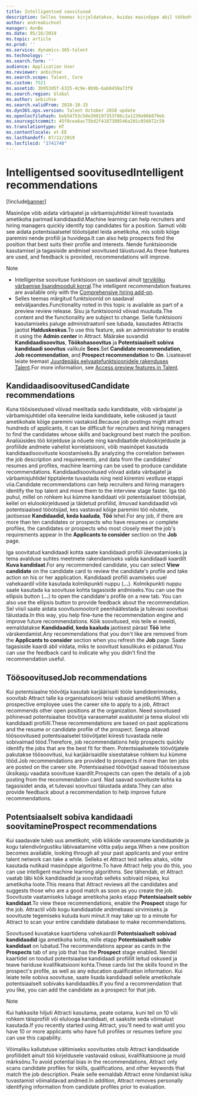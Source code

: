 ```yaml
---
title: Intelligentsed soovitused
description: Selles teemas kirjeldatakse, kuidas masinõppe abil töökohtadele ja töökoha kandidaatidele soovitusi anda.
author: andreabichsel
manager: AnnBe
ms.date: 05/16/2019
ms.topic: article
ms.prod: ''
ms.service: dynamics-365-talent
ms.technology: ''
ms.search.form: ''
audience: Application User
ms.reviewer: anbichse
ms.search.scope: Talent, Core
ms.custom: 7521
ms.assetid: 3b953d5f-6325-4c9e-8b9b-6ab0458a73f8
ms.search.region: Global
ms.author: anbichse
ms.search.validFrom: 2018-10-15
ms.dyn365.ops.version: Talent October 2018 update
ms.openlocfilehash: beb54753c50e398197353f86c2a1239a96b879eb
ms.sourcegitcommit: 45f8cea6ac75bd2f4187380546a201c056072c59
ms.translationtype: HT
ms.contentlocale: et-EE
ms.lasthandoff: 07/12/2019
ms.locfileid: "1741748"
---
```

# <a name="intelligent-recommendations"></a><span data-ttu-id="e38c5-103">Intelligentsed soovitused</span><span class="sxs-lookup"><span data-stu-id="e38c5-103">Intelligent recommendations</span></span>

[!include[banner](../includes/banner.md)]

<span data-ttu-id="e38c5-104">Masinõpe võib aidata värbajatel ja värbamisjuhtidel kiiresti tuvastada ametikoha parimad kandidaadid.</span><span class="sxs-lookup"><span data-stu-id="e38c5-104">Machine learning can help recruiters and hiring managers quickly identify top candidates for a position.</span></span> <span data-ttu-id="e38c5-105">Samuti võib see aidata potentsiaalsetel tööotsijatel leida ametikoha, mis sobib kõige paremini nende profiili ja huvidega.</span><span class="sxs-lookup"><span data-stu-id="e38c5-105">It can also help prospects find the position that best suits their profile and interests.</span></span> <span data-ttu-id="e38c5-106">Nende funktsioonide kasutamisel ja tagasiside andmisel soovitused täiustuvad.</span><span class="sxs-lookup"><span data-stu-id="e38c5-106">As these features are used, and feedback is provided, recommendations will improve.</span></span>

> [!NOTE] 
> - <span data-ttu-id="e38c5-107">Intelligentse soovituse funktsioon on saadaval ainult [tervikliku värbamise lisandmooduli korral](https://docs.microsoft.com/dynamics365/unified-operations/talent/attract-comprehensive-hiring).</span><span class="sxs-lookup"><span data-stu-id="e38c5-107">The intelligent recommendation features are available only with the [Comprehensive hiring add-on](https://docs.microsoft.com/dynamics365/unified-operations/talent/attract-comprehensive-hiring).</span></span>
> - <span data-ttu-id="e38c5-108">Selles teemas märgitud funktsioonid on saadaval eelväljaandes.</span><span class="sxs-lookup"><span data-stu-id="e38c5-108">Functionality noted in this topic is available as part of a preview review release.</span></span> <span data-ttu-id="e38c5-109">Sisu ja funktsioonid võivad muutuda.</span><span class="sxs-lookup"><span data-stu-id="e38c5-109">The content and the functionality are subject to change.</span></span> <span data-ttu-id="e38c5-110">Selle funktsiooni kasutamiseks paluge administraatoril see lubada, kasutades Attractis jaotist **Halduskeskus**.</span><span class="sxs-lookup"><span data-stu-id="e38c5-110">To use this feature, ask an administrator to enable it using the **Admin center** in Attract.</span></span> <span data-ttu-id="e38c5-111">Määrake suvandid **Kandidaadisoovitus**, **Töökohasoovitus** ja **Potentsiaalselt sobiva kandidaadi soovitus** valikule **Sees**.</span><span class="sxs-lookup"><span data-stu-id="e38c5-111">Set **Candidate recommendation**, **Job recommendation**, and **Prospect recommendation** to **On**.</span></span> <span data-ttu-id="e38c5-112">Lisateavet leiate teemast [Juurdepääs eelvaatefunktsioonidele rakenduses Talent](./access-preview-feature.md).</span><span class="sxs-lookup"><span data-stu-id="e38c5-112">For more information, see [Access preview features in Talent](./access-preview-feature.md).</span></span> 


## <a name="candidate-recommendations"></a><span data-ttu-id="e38c5-113">Kandidaadisoovitused</span><span class="sxs-lookup"><span data-stu-id="e38c5-113">Candidate recommendations</span></span>

<span data-ttu-id="e38c5-114">Kuna töösisestused võivad meelitada sadu kandidaate, võib värbajatel ja värbamisjuhtidel olla keeruline leida kandidaate, kelle oskused ja taust ametikohale kõige paremini vastaksid.</span><span class="sxs-lookup"><span data-stu-id="e38c5-114">Because job postings might attract hundreds of applicants, it can be difficult for recruiters and hiring managers to find the candidates whose skills and background best match the position.</span></span> <span data-ttu-id="e38c5-115">Analüüsides töö kirjelduse ja nõuete ning kandidaatide elulookirjelduste ja profiilide andmete vahelist korrelatsiooni, võib masinõpet kasutada kandidaadisoovituste koostamiseks.</span><span class="sxs-lookup"><span data-stu-id="e38c5-115">By analyzing the correlation between the job description and requirements, and data from the candidates' resumes and profiles, machine learning can be used to produce candidate recommendations.</span></span> <span data-ttu-id="e38c5-116">Kandidaadisoovitused võivad aidata värbajatel ja värbamisjuhtidel tipptalente tuvastada ning neid kiiremini vestluse etappi viia.</span><span class="sxs-lookup"><span data-stu-id="e38c5-116">Candidate recommendations can help recruiters and hiring managers identify the top talent and move them to the interview stage faster.</span></span> <span data-ttu-id="e38c5-117">Iga töö puhul, millel on rohkem kui kümme kandidaati või potentsiaalset tööotsijat, kellel on elulookirjeldused ja täidetud profiilid, ilmuvad kandidaadid või potentsiaalsed tööotsijad, kes vastavad kõige paremini töö nõutele, jaotisesse **Kandidaadid, keda kaaluda**, **Töö** lehel.</span><span class="sxs-lookup"><span data-stu-id="e38c5-117">For any job, if there are more than ten candidates or prospects who have resumes or complete profiles, the candidates or prospects who most closely meet the job's requirements appear in the **Applicants to consider** section on the **Job** page.</span></span>

<span data-ttu-id="e38c5-118">Iga soovitatud kandidaadi kohta saate kandidaadi profiili ülevaatamiseks ja tema avalduse suhtes meetmete rakendamiseks valida kandidaadi kaardilt **Kuva kandidaat**.</span><span class="sxs-lookup"><span data-stu-id="e38c5-118">For any recommended candidate, you can select **View candidate** on the candidate card to review the candidate's profile and take action on his or her application.</span></span> <span data-ttu-id="e38c5-119">Kandidaadi profiili avamiseks uuel vahekaardil võite kasutada kolmikpunkti nuppu (**...**). Kolmikpunkti nuppu saate kasutada ka soovituse kohta tagasiside andmiseks.</span><span class="sxs-lookup"><span data-stu-id="e38c5-119">You can use the ellipsis button (**...**) to open the candidate's profile on a new tab. You can also use the ellipsis button to provide feedback about the recommendation.</span></span> <span data-ttu-id="e38c5-120">Sel viisil saate aidata soovitusmootorit peenhäälestada ja tulevasi soovitusi täiustada.</span><span class="sxs-lookup"><span data-stu-id="e38c5-120">In this way, you help fine-tune the recommendation engine and improve future recommendations.</span></span> <span data-ttu-id="e38c5-121">Kõik soovitused, mis teile ei meeldi, eemaldatakse **Kandidaadid, keda kaaluda** jaotisest pärast **Töö** lehe värskendamist.</span><span class="sxs-lookup"><span data-stu-id="e38c5-121">Any recommendations that you don't like are removed from the **Applicants to consider** section when you refresh the **Job** page.</span></span> <span data-ttu-id="e38c5-122">Saate tagasiside kaardi abil viidata, miks te soovitust kasulikuks ei pidanud.</span><span class="sxs-lookup"><span data-stu-id="e38c5-122">You can use the feedback card to indicate why you didn't find the recommendation useful.</span></span>

## <a name="job-recommendations"></a><span data-ttu-id="e38c5-123">Töösoovitused</span><span class="sxs-lookup"><span data-stu-id="e38c5-123">Job recommendations</span></span> 

<span data-ttu-id="e38c5-124">Kui potentsiaalne töövõtja kasutab karjäärisaiti tööle kandideerimiseks, soovitab Attract talle ka organisatsiooni teisi vabasid ametikohti.</span><span class="sxs-lookup"><span data-stu-id="e38c5-124">When a prospective employee uses the career site to apply to a job, Attract recommends other open positions at the organization.</span></span> <span data-ttu-id="e38c5-125">Need soovitused põhinevad potentsiaalse töövõtja varasematel avaldustel ja tema elulool või kandidaadi profiilil.</span><span class="sxs-lookup"><span data-stu-id="e38c5-125">These recommendations are based on past applications and the resume or candidate profile of the prospect.</span></span> <span data-ttu-id="e38c5-126">Seega aitavad töösoovitused potentsiaalsetel töövõtjatel kiiresti tuvastada neile sobivaimad tööd.</span><span class="sxs-lookup"><span data-stu-id="e38c5-126">Therefore, job recommendations help prospects quickly identify the jobs that are the best fit for them.</span></span> <span data-ttu-id="e38c5-127">Potentsiaalsetele töövõtjatele pakutakse töösoovitusi, kui karjäärisaidile sisestatakse rohkem kui kümme tööd.</span><span class="sxs-lookup"><span data-stu-id="e38c5-127">Job recommendations are provided to prospects if more than ten jobs are posted on the career site.</span></span> <span data-ttu-id="e38c5-128">Potentsiaalsed töövõtjad saavad töösisestuse üksikasju vaadata soovituse kaardilt.</span><span class="sxs-lookup"><span data-stu-id="e38c5-128">Prospects can open the details of a job posting from the recommendation card.</span></span> <span data-ttu-id="e38c5-129">Nad saavad soovituste kohta ka tagasisidet anda, et tulevasi soovitusi täiustada aidata.</span><span class="sxs-lookup"><span data-stu-id="e38c5-129">They can also provide feedback about a recommendation to help improve future recommendations.</span></span>

## <a name="prospect-recommendations"></a><span data-ttu-id="e38c5-130">Potentsiaalselt sobiva kandidaadi soovitamine</span><span class="sxs-lookup"><span data-stu-id="e38c5-130">Prospect recommendations</span></span> 

<span data-ttu-id="e38c5-131">Kui saadavale tuleb uus ametikoht, võib kõikide varasemate kandidaatide ja kogu talendivõrgustiku läbivaatamine võtta palju aega.</span><span class="sxs-lookup"><span data-stu-id="e38c5-131">When a new position becomes available, looking through all your past applicants and your entire talent network can take a while.</span></span> <span data-ttu-id="e38c5-132">Selleks et Attract teid selles aitaks, võite kasutada nutikaid masinõppe algoritme.</span><span class="sxs-lookup"><span data-stu-id="e38c5-132">To have Attract help you do this, you can use intelligent machine learning algorithms.</span></span> <span data-ttu-id="e38c5-133">See tähendab, et Attract vaatab läbi kõik kandidaadid ja soovitab selleks sobivaid niipea, kui ametikoha loote.</span><span class="sxs-lookup"><span data-stu-id="e38c5-133">This means that Attract reviews all the candidates and suggests those who are a good match as soon as you create the job.</span></span> <span data-ttu-id="e38c5-134">Soovituste vaatamiseks lubage ametikoha jaoks etapp **Potentsiaalselt sobiv kandidaat**.</span><span class="sxs-lookup"><span data-stu-id="e38c5-134">To view these recommendations, enable the **Prospect** stage for the job.</span></span> <span data-ttu-id="e38c5-135">Attractil võib kogu kandidaatide andmebaasi sirvimiseks ja soovituste tegemiseks kuluda kuni minut.</span><span class="sxs-lookup"><span data-stu-id="e38c5-135">It may take up to a minute for Attract to scan your entire candidate database to make recommendations.</span></span>

<span data-ttu-id="e38c5-136">Soovitused kuvatakse kaartidena vahekaardil **Potentsiaalselt sobivad kandidaadid** iga ametikoha kohta, mille etapp **Potentsiaalselt sobiv kandidaat** on lubatud.</span><span class="sxs-lookup"><span data-stu-id="e38c5-136">The recommendations appear as cards in the **Prospects** tab of any job that has the **Prospect** stage enabled.</span></span> <span data-ttu-id="e38c5-137">Nendel kaartidel on toodud potentsiaalse kandidaadi profiililt leitud oskused ja teave hariduse kvalifikatsiooni kohta.</span><span class="sxs-lookup"><span data-stu-id="e38c5-137">These cards list the skills found in the prospect's profile, as well as any education qualification information.</span></span> <span data-ttu-id="e38c5-138">Kui leiate teile sobiva soovituse, saate lisada kandidaadi sellele ametikohale potentsiaalselt sobivaks kandidaadiks.</span><span class="sxs-lookup"><span data-stu-id="e38c5-138">If you find a recommendation that you like, you can add the candidate as a prospect for that job.</span></span>

> [!NOTE]
> <span data-ttu-id="e38c5-139">Kui hakkasite hiljuti Attracti kasutama, peate ootama, kuni teil on 10 või rohkem täisprofiili või elulooga kandidaati, et saaksite seda võimalust kasutada.</span><span class="sxs-lookup"><span data-stu-id="e38c5-139">If you recently started using Attract, you’ll need to wait until you have 10 or more applicants who have full profiles or resumes before you can use this capability.</span></span>

<span data-ttu-id="e38c5-140">Võimaliku kallutatuse vältimiseks soovitustes otsib Attract kandidaatide profiilidelt ainult töö kirjeldusele vastavaid oskusi, kvalifikatsioone ja muid märksõnu.</span><span class="sxs-lookup"><span data-stu-id="e38c5-140">To avoid potential bias in the recommendations, Attract only scans candidate profiles for skills, qualifications, and other keywords that match the job description.</span></span> <span data-ttu-id="e38c5-141">Peale selle eemaldab Attract enne hindamist isiku tuvastamist võimaldavad andmed.</span><span class="sxs-lookup"><span data-stu-id="e38c5-141">In addition, Attract removes personally identifying information from candidate profiles prior to evaluation.</span></span>
